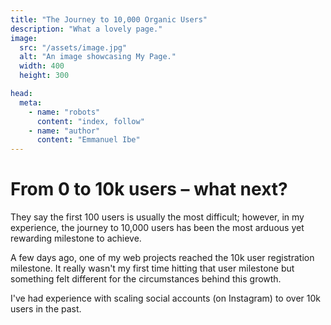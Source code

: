 ```yaml
---
title: "The Journey to 10,000 Organic Users"
description: "What a lovely page."
image:
  src: "/assets/image.jpg"
  alt: "An image showcasing My Page."
  width: 400
  height: 300

head:
  meta:
    - name: "robots"
      content: "index, follow"
    - name: "author"
      content: "Emmanuel Ibe"
---
```


# From 0 to 10k users – what next?

They say the first 100 users is usually the most difficult; however, in my experience, the journey to 10,000 users has been the most arduous yet rewarding milestone to achieve.

A few days ago, one of my web projects reached the 10k user registration milestone. It really wasn't my first time hitting that user milestone but something felt different for the circumstances behind this growth.

I've had experience with scaling social accounts (on Instagram) to over 10k users in the past.
